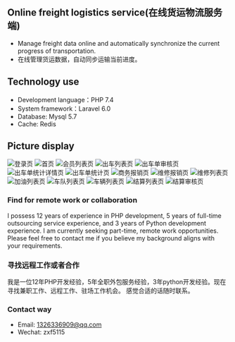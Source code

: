 ## Online freight logistics service(在线货运物流服务端)
- Manage freight data online and automatically synchronize the current progress of transportation.
- 在线管理货运数据，自动同步运输当前进度。


## Technology use
- Development language：PHP 7.4
- System framework：Laravel 6.0
- Database: Mysql 5.7
- Cache: Redis


## Picture display
![登录页](public/preview/1.png)
![首页](public/preview/2.png)
![会员列表页](public/preview/3.png)
![出车列表页](public/preview/4.png)
![出车单审核页](public/preview/5.png)
![出车单统计详情页](public/preview/6.png)
![出车单统计页](public/preview/7.png)
![商务报销页](public/preview/8.png)
![维修报销页](public/preview/9.png)
![维修列表页](public/preview/10.png)
![加油列表页](public/preview/11.png)
![车队列表页](public/preview/12.png)
![车辆列表页](public/preview/13.png)
![结算列表页](public/preview/14.png)
![结算审核页](public/preview/15.png)


### Find for remote work or collaboration
I possess 12 years of experience in PHP development, 5 years of full-time outsourcing service experience, and 3 years of Python development experience.  I am currently seeking part-time, remote work opportunities.  Please feel free to contact me if you believe my background aligns with your requirements.


### 寻找远程工作或者合作
我是一位12年PHP开发经验，5年全职外包服务经验，3年python开发经验。现在寻找兼职工作、远程工作、驻场工作机会。 感觉合适的话随时联系。


### Contact way
- Email: 1326336909@qq.com
- Wechat: zxf5115
